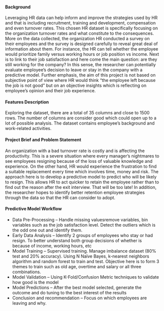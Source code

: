 #### Background
Leveraging HR data can help inform and improve the strategies used by HR and that is including recruitment, training and development, compensation and even turnover rates. This chosen HR dataset is specifically focusing on the organization turnover rates and what constitute to the consequences. 
More on the data collected, the organization HR conducted a survey on their employees and the survey is designed carefully to reveal great deal of information about them. For instance, the HR can tell whether the employee would prioritize family versus working hours or job position vs income. Next is to link to their job satisfaction and here come the main question: are they still working for the company?
In this sense, the researcher can potentially evaluate employee’s decision to leave or stay in the company with a predictive model. Further emphasis, the aim of this project is not based on subjective point of view where HR would think “the employee left because the job is not good” but on an objective insights which is reflecting on employee’s opinion and their job experience.

#### Features Description
Exploring the dataset, there are a total of 35 columns and close to 1500 rows. The number of columns are consider good which could open up to a lot of possible analysis. The dataset contains employee’s background and work-related activities. 

#### Project Brief and Problem Statement
An organization with a bad turnover rate is costly and is affecting the productivity. This is a severe situation where every manager’s nightmares to see employees resigning because of the loss of valuable knowledge and experience. On the other hand, HR would experience the frustration to find a suitable replacement every time which involves time, money and risk. 
The approach here is to develop a predictive model to predict who will be likely to resign. This allows HR to act quicker to retain the employee rather than to find out the reason after the exit interview. That will be too late!
In addition, the researcher hopes to identify better retention employee strategies through the data so that the HR can consider to adopt. 

#### Predictive Model Workflow
* Data Pre-Processing – Handle missing valuesremove variables, bin variables such as the job satisfaction level. Detect the outliers which is the odd one out and identify them. 
* Early Data Analysis – Identify 2 groups of employees who stay or had resign. To better understand both group decisions of whether is because of income, working hours, etc
* Model Training – Supervised training. Manage imbalance dataset (80% test and 20% accuracy). Using N Naïve Bayes, k-nearest neighbors algorithm and random forest to train and test. Objective here is to form 3 themes to train such as old age, overtime and salary or all three combinations. 
* Model Validation – Using K-Fold/Confusion Metric techniques to validate how good is the model 
* Model Predictions – After the best model selected, generate the outcome and do tuning to the best interest of the results
* Conclusion and recommendation – Focus on which employees are leaving and why. 

